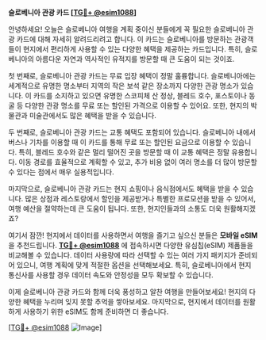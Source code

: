 **슬로베니아 관광 카드 [[TG💪+ @esim1088](https://t.me/s/esim1088)]**

안녕하세요! 오늘은 슬로베니아 여행을 계획 중이신 분들에게 꼭 필요한 슬로베니아 관광 카드에 대해 자세히 알려드리려고 합니다. 이 카드는 슬로베니아를 방문하는 관광객들이 현지에서 편리하게 사용할 수 있는 다양한 혜택을 제공하는 카드입니다. 특히, 슬로베니아의 아름다운 자연과 역사적인 유적지를 방문할 때 큰 도움이 되는 것이죠.

첫 번째로, 슬로베니아 관광 카드는 무료 입장 혜택이 정말 훌륭합니다. 슬로베니아에는 세계적으로 유명한 명소부터 지역의 작은 보석 같은 장소까지 다양한 관광 명소가 있습니다. 이 카드를 소지하고 있으면 유명한 스코피체 산 정상, 블레드 호수, 포스토이나 동굴 등 다양한 관광 명소를 무료 또는 할인된 가격으로 이용할 수 있어요. 또한, 현지의 박물관과 미술관에서도 많은 혜택을 받을 수 있습니다.

두 번째로, 슬로베니아 관광 카드는 교통 혜택도 포함되어 있습니다. 슬로베니아 내에서 버스나 기차를 이용할 때 이 카드를 통해 무료 또는 할인된 요금으로 이용할 수 있습니다. 특히, 블레드 호수와 같은 멀리 떨어진 곳을 방문할 때 이 교통 혜택은 정말 유용합니다. 이동 경로를 효율적으로 계획할 수 있고, 추가 비용 없이 여러 명소를 더 많이 방문할 수 있다는 점에서 매우 실용적입니다.

마지막으로, 슬로베니아 관광 카드는 현지 쇼핑이나 음식점에서도 혜택을 받을 수 있습니다. 많은 상점과 레스토랑에서 할인을 제공받거나 특별한 프로모션을 받을 수 있어서, 여행 예산을 절약하는데 큰 도움이 됩니다. 또한, 현지인들과의 소통도 더욱 원활해지겠죠?

여기서 잠깐! 현지에서 데이터를 사용하면서 여행을 즐기고 싶으신 분들은 **모바일 eSIM**을 추천드립니다. **[TG💪+ @esim1088](https://t.me/s/esim1088)** 에 접속하시면 다양한 유심칩(eSIM) 제품들을 비교해볼 수 있습니다. 데이터 사용량에 따라 선택할 수 있는 여러 가지 패키지가 준비되어 있으니, 여행 계획에 맞게 적절한 옵션을 선택해보세요. 특히, 슬로베니아에서 현지 통신사를 사용할 경우 데이터 속도와 안정성을 모두 확보할 수 있습니다.

이제 슬로베니아 관광 카드와 함께 더욱 풍성하고 알찬 여행을 만들어보세요! 현지의 다양한 혜택을 누리며 잊지 못할 추억을 쌓아보세요. 마지막으로, 현지에서 데이터를 원활하게 사용하기 위한 eSIM도 함께 준비하면 더 좋습니다. 

[[TG💪+ @esim1088](https://t.me/s/esim1088) ![Image](https://i.postimg.cc/Y0z9fWf4/image.png)]